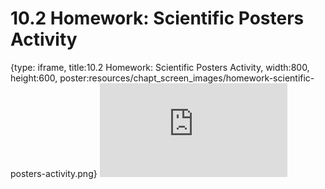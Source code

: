 # 10.2 Homework: Scientific Posters Activity
 
{type: iframe, title:10.2 Homework: Scientific Posters Activity, width:800, height:600, poster:resources/chapt_screen_images/homework-scientific-posters-activity.png}
![](https://vgaysin1.github.io/CURE-MicrobialMysteries-test/homework-scientific-posters-activity.html)
 

 
